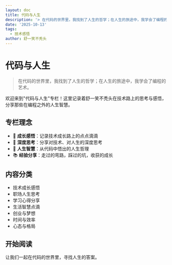 ```yaml
---
layout: doc
title: 代码与人生
description: '> 在代码的世界里，我找到了人生的哲学；在人生的旅途中，我学会了编程的艺术。'
date: '2025-10-13'
tags:
  - 技术感悟
author: 舒一笑不秃头
---
```

# 代码与人生

> 在代码的世界里，我找到了人生的哲学；在人生的旅途中，我学会了编程的艺术。

欢迎来到"代码与人生"专栏！这里记录着舒一笑不秃头在技术路上的思考与感悟，分享那些在编程之外的人生智慧。

## 专栏理念

- 🌱 **成长感悟**：记录技术成长路上的点点滴滴
- 💭 **深度思考**：分享对技术、对人生的深度思考
- 🎯 **人生智慧**：从代码中悟出的人生哲理
- 📚 **经验分享**：走过的弯路，踩过的坑，收获的成长

## 内容分类

- 技术成长感悟
- 职场人生思考
- 学习心得分享
- 生活智慧点滴
- 创业与梦想
- 时间与效率
- 心态与格局

## 开始阅读

让我们一起在代码的世界里，寻找人生的答案。
